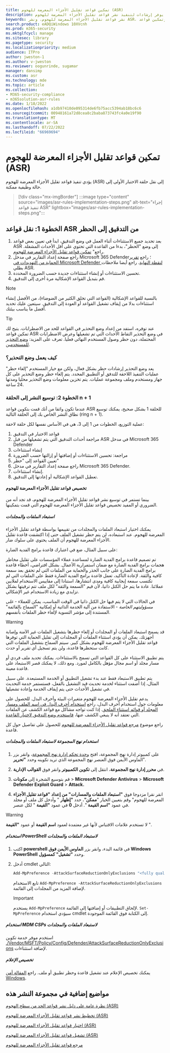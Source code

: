 ```yaml
---
title: تمكين قواعد تقليل الأجزاء المعرضة للهجوم (ASR)
description: يوفر إرشادات لتنفيذ نشر قواعد تقليل الأجزاء المعرضة للهجوم.
keywords: نشر قواعد تقليل الأجزاء المعرضة للهجوم، ونشر ASR، وتمكين قواعد asr، وتكوين ASR، ونظام منع الاختراق المضيف، وقواعد الحماية، وقواعد مكافحة الاستغلال، وقواعد مكافحة الاستغلال، وقواعد الاستغلال، وقواعد منع العدوى، Microsoft Defender لنقطة النهاية، وتكوين قواعد ASR
search.product: eADQiWindows 10XVcnh
ms.prod: m365-security
ms.mktglfcycl: manage
ms.sitesec: library
ms.pagetype: security
ms.localizationpriority: medium
audience: ITPro
author: jweston-1
ms.author: v-jweston
ms.reviewer: oogunrinde, sugamar
manager: dansimp
ms.custom: asr
ms.technology: mde
ms.topic: article
ms.collection:
- M365-security-compliance
- m365solution-asr-rules
ms.date: 1/18/2022
ms.openlocfilehash: a1db97410de095314de6fb75acc5394ab18bc6c6
ms.sourcegitcommit: 00948161a72d8cea8c2baba873743fc4a0e19f90
ms.translationtype: MT
ms.contentlocale: ar-SA
ms.lasthandoff: 07/22/2022
ms.locfileid: "66969694"
---
```

# <a name="enable-attack-surface-reduction-asr-rules"></a>تمكين قواعد تقليل الأجزاء المعرضة للهجوم (ASR)

يؤدي تنفيذ قواعد تقليل الأجزاء المعرضة للهجوم (ASR) إلى نقل حلقة الاختبار الأولى إلى حالة وظيفية ممكنة.

> [!div class="mx-imgBorder"]
> :::image type="content" source="images/asr-rules-implementation-steps.png" alt-text="إجراء تنفيذ قواعد ASR" lightbox="images/asr-rules-implementation-steps.png":::
  

## <a name="step-1-transition-asr-rules-from-audit-to-block"></a>الخطوة 1: نقل قواعد ASR من التدقيق إلى الحظر

1. بعد تحديد جميع الاستثناءات أثناء العمل في وضع التدقيق، ابدأ في تعيين بعض قواعد ASR إلى وضع "الحظر"، بدءا من القاعدة التي تحتوي على أقل الأحداث المشغلة. راجع" [تمكين قواعد تقليل الأجزاء المعرضة للهجوم](enable-attack-surface-reduction.md).
2. راجع صفحة إعداد التقارير في مدخل Microsoft 365 Defender؛ راجع [تقرير الحماية من التهديدات في Microsoft Defender لنقطة النهاية](threat-protection-reports.md). راجع أيضا ملاحظات بطلي ASR.
3. تحسين الاستثناءات أو إنشاء استثناءات جديدة حسب الضرورة المحددة.
4. قم بتبديل القواعد الإشكالية مرة أخرى إلى التدقيق.

  >[!Note]
  >بالنسبة للقواعد الإشكالية (القواعد التي تخلق الكثير من الضوضاء)، من الأفضل إنشاء استثناءات بدلا من إيقاف تشغيل القواعد أو العودة إلى التدقيق. سيتعين عليك تحديد أفضل ما يناسب بيئتك.

  >[!Tip]
  >عند توفره، استفد من إعداد وضع التحذير في القواعد للحد من الاضطرابات. يتيح لك تمكين قواعد ASR في وضع التحذير التقاط الأحداث التي تم تشغيلها وعرض الاضطرابات المحتملة، دون حظر وصول المستخدم النهائي فعليا. تعرف على المزيد: [وضع التحذير للمستخدمين](attack-surface-reduction.md#warn-mode-for-users).

### <a name="how-does-warn-mode-work"></a>كيف يعمل وضع التحذير؟

يعد وضع التحذير إرشادات حظر بشكل فعال، ولكن مع خيار المستخدم "إلغاء حظر" عمليات التنفيذ اللاحقة للتدفق أو التطبيق المحدد. يتم إلغاء حظر وضع التحذير على كل جهاز ومستخدم وملف ومجموعة عمليات. يتم تخزين معلومات وضع التحذير محليا ومدتها 24 ساعة.

### <a name="step-2-expand-deployment-to-ring-n--1"></a>الخطوة 2: توسيع النشر إلى الحلقة n + 1

عندما تكون واثقا من أنك قمت بتكوين قواعد ASR للحلقة 1 بشكل صحيح، يمكنك توسيع نطاق النشر الخاص بك إلى الحلقة التالية (ring n + 1).

عملية التوزيع، الخطوات من 1 إلى 3، هي في الأساس نفسها لكل حلقة لاحقة:

1. قواعد الاختبار في التدقيق
2. مراجعة أحداث التدقيق التي يتم تشغيلها من قبل ASR في مدخل Microsoft 365 Defender
3. إنشاء استثناءات
4. مراجعة: تحسين الاستثناءات أو إضافتها أو إزالتها حسب الضرورة
5. تعيين القواعد إلى "حظر"
6. راجع صفحة إعداد التقارير في مدخل Microsoft 365 Defender.
7. إنشاء استثناءات.
8. تعطيل القواعد الإشكالية أو إعادتها إلى التدقيق.

#### <a name="customize-attack-surface-reduction-rules"></a>تخصيص قواعد تقليل الأجزاء المعرضة للهجوم

بينما تستمر في توسيع نشر قواعد تقليل الأجزاء المعرضة للهجوم، قد تجد أنه من الضروري أو المفيد تخصيص قواعد تقليل الأجزاء المعرضة للهجوم التي قمت بتمكينها.

##### <a name="exclude-files-and-folders"></a>استبعاد الملفات والمجلدات

يمكنك اختيار استبعاد الملفات والمجلدات من تقييمها بواسطة قواعد تقليل الأجزاء المعرضة للهجوم. عند استبعاده، لن يتم حظر تشغيل الملف حتى إذا اكتشفت قاعدة تقليل الأجزاء المعرضة للهجوم أن الملف يحتوي على سلوك ضار.

على سبيل المثال، ضع في اعتبارك قاعدة برامج الفدية الضارة:

تم تصميم قاعدة برامج الفدية الضارة لمساعدة عملاء المؤسسات على تقليل مخاطر هجمات برامج الفدية الضارة مع ضمان استمرارية الأعمال. بشكل افتراضي، أخطاء قاعدة برامج الفدية الضارة على جانب الحذر والحماية من الملفات التي لم تحقق بعد سمعة كافية والثقة. لإعادة التأكيد، تعمل قاعدة برامج الفدية الضارة فقط على الملفات التي لم تكتسب سمعة إيجابية كافية ومدى انتشارها، استنادا إلى مقاييس الاستخدام لملايين عملائنا. عادة ما يتم حل الكتل ذاتيا، لأن قيم "السمعة والثقة" لكل ملف تتم ترقيتها بشكل تزايدي مع زيادة الاستخدام غير الإشكالي.

في الحالات التي لا يتم فيها حل الكتل ذاتيا في الوقت المناسب، يمكن للعملاء - _على مسؤوليتهم الخاصة_ - الاستفادة من آلية الخدمة الذاتية أو إمكانية "السماح بالقائمة" المستندة إلى مؤشر التسوية لإلغاء حظر الملفات بأنفسهم.

> [!WARNING]
> قد يسمح استبعاد الملفات أو المجلدات أو إلغاء حظرها بتشغيل الملفات غير الآمنة وإصابة أجهزتك. يمكن أن يؤدي استثناء الملفات أو المجلدات إلى تقليل الحماية التي توفرها قواعد تقليل الأجزاء المعرضة للهجوم بشكل كبير. سيتم السماح بتشغيل الملفات التي كانت ستحظرها قاعدة، ولن يتم تسجيل أي تقرير أو حدث.

يتم تطبيق الاستثناء على كل القواعد التي تسمح بالاستثناءات. يمكنك تحديد ملف فردي أو مسار مجلد أو اسم مجال مؤهل بالكامل لمورد. ومع ذلك، لا يمكنك قصر الاستبعاد على قاعدة معينة.

يتم تطبيق الاستبعاد فقط عند بدء تشغيل التطبيق أو الخدمة المستبعدة. على سبيل المثال، إذا أضفت استثناء لخدمة تحديث قيد التشغيل بالفعل، فستستمر خدمة التحديث في تشغيل الأحداث حتى يتم إيقاف الخدمة وإعادة تشغيلها.

يدعم تقليل الأجزاء المعرضة للهجوم متغيرات البيئة وأحرف البدل. للحصول على معلومات حول استخدام أحرف البدل، راجع [استخدام أحرف البدل في اسم الملف ومسار المجلد أو قوائم استثناء الملحق](configure-extension-file-exclusions-microsoft-defender-antivirus.md#use-wildcards-in-the-file-name-and-folder-path-or-extension-exclusion-lists).
إذا كنت تواجه مشاكل مع قواعد الكشف عن الملفات التي تعتقد أنه لا ينبغي الكشف عنها، [فاستخدم وضع التدقيق لاختبار القاعدة](evaluate-attack-surface-reduction.md).

راجع موضوع [مرجع قواعد تقليل الأجزاء المعرضة للهجوم](attack-surface-reduction-rules-reference.md) للحصول على تفاصيل حول كل قاعدة.

##### <a name="use-group-policy-to-exclude-files-and-folders"></a>استخدام نهج المجموعة لاستبعاد الملفات والمجلدات

1. على كمبيوتر إدارة نهج المجموعة، افتح [وحدة تحكم إدارة نهج المجموعة](https://technet.microsoft.com/library/cc731212.aspx)، وانقر بزر الماوس الأيمن فوق العنصر نهج المجموعة الذي تريد تكوينه وحدد **"تحرير**".

2. في **محرر إدارة نهج المجموعة**، انتقل إلى **تكوين الكمبيوتر** وانقر فوق **القوالب الإدارية**.

3. قم بتوسيع الشجرة إلى **مكونات** \> **Microsoft Defender Antivirus** \> **Microsoft Defender Exploit Guard** \> **Attack.**

4. انقر نقرا مزدوجا فوق **"استبعاد الملفات والمسارات" من إعداد "قواعد تقليل الأجزاء** المعرضة للهجوم" وقم بتعيين الخيار "**ممكن".** حدد **"إظهار** " وأدخل كل ملف أو مجلد في عمود **"اسم القيمة** ". أدخل **0** في عمود **"القيمة** " لكل عنصر.

> [!WARNING]
> لا تستخدم علامات الاقتباس لأنها غير معتمدة لعمود **اسم القيمة** أو عمود **"القيمة** ".

##### <a name="use-powershell-to-exclude-files-and-folders"></a>استخدام PowerShell لاستبعاد الملفات والمجلدات

1. اكتب **powershell** في قائمة البدء، وانقر بزر **الماوس الأيمن فوق Windows PowerShell** وحدد **"تشغيل" كمسؤول**.

2. أدخل cmdlet التالي:

    ```PowerShell
    Add-MpPreference -AttackSurfaceReductionOnlyExclusions "<fully qualified path or resource>"
    ```

    تابع الاستخدام `Add-MpPreference -AttackSurfaceReductionOnlyExclusions` لإضافة المزيد من المجلدات إلى القائمة.

    > [!IMPORTANT]
    > يستخدم `Add-MpPreference` لإلحاق التطبيقات أو إضافتها إلى القائمة. `Set-MpPreference` سيؤدي استخدام cmdlet إلى الكتابة فوق القائمة الموجودة.

##### <a name="use-mdm-csps-to-exclude-files-and-folders"></a>استخدام MDM CSPs لاستبعاد الملفات والمجلدات

استخدم موفر خدمة تكوين [./Vendor/MSFT/Policy/Config/Defender/AttackSurfaceReductionOnlyExclusions](/windows/client-management/mdm/policy-csp-defender#defender-attacksurfacereductiononlyexclusions) لإضافة استثناءات.

##### <a name="customize-the-notification"></a>تخصيص الإعلام

يمكنك تخصيص الإعلام عند تشغيل قاعدة وحظر تطبيق أو ملف. راجع [المقالة أمن Windows](/windows/security/threat-protection/windows-defender-security-center/windows-defender-security-center#customize-notifications-from-the-windows-defender-security-center).

## <a name="additional-topics-in-this-deployment-collection"></a>مواضيع إضافية في مجموعة النشر هذه

[نظرة عامة على دليل نشر قواعد الحد من سطح الهجوم (ASR)](attack-surface-reduction-rules-deployment.md)

[تخطيط نشر قواعد تقليل الأجزاء المعرضة للهجوم (ASR)](attack-surface-reduction-rules-deployment-plan.md)

[اختبار قواعد تقليل الأجزاء المعرضة للهجوم (ASR)](attack-surface-reduction-rules-deployment-test.md)

[تشغيل قواعد تقليل الأجزاء المعرضة للهجوم (ASR)](attack-surface-reduction-rules-deployment-operationalize.md)

[مرجع قواعد تقليل الأجزاء المعرضة للهجوم](attack-surface-reduction-rules-reference.md)
